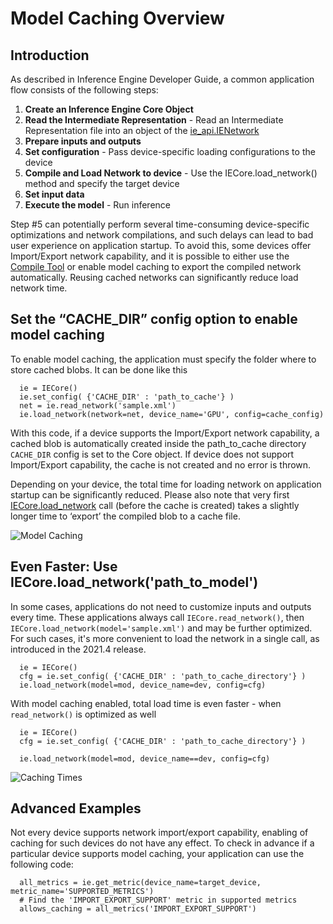 # Model Caching Overview

## Introduction

As described in Inference Engine Developer Guide, a common application flow consists of the following steps:

1. **Create an Inference Engine Core Object**
2. **Read the Intermediate Representation** - Read an Intermediate Representation file into an object of the [ie_api.IENetwork](https://docs.openvinotoolkit.org/latest/ie_python_api/classie__api_1_1IENetwork.html)
3. **Prepare inputs and outputs**
4. **Set configuration** - Pass device-specific loading configurations to the device
5. **Compile and Load Network to device** - Use the IECore.load_network() method and specify the target device
6. **Set input data**
7. **Execute the model** - Run inference

Step #5 can potentially perform several time-consuming device-specific optimizations and network compilations, and such delays can lead to bad user experience on application startup. To avoid this, some devices offer Import/Export network capability, and it is possible to either use the [Compile Tool](https://docs.openvinotoolkit.org/latest/openvino_inference_engine_tools_compile_tool_README.html) or enable model caching to export the compiled network automatically. Reusing cached networks can significantly reduce load network time.

## Set the “CACHE_DIR” config option to enable model caching

To enable model caching, the application must specify the folder where to store cached blobs. It can be done like this

<pre><code>  ie = IECore()
  ie.set_config( {'CACHE_DIR' : 'path_to_cache'} )
  net = ie.read_network('sample.xml')
  ie.load_network(network=net, device_name='GPU', config=cache_config)
</pre></code>

With this code, if a device supports the Import/Export network capability, a cached blob is automatically created inside the path_to_cache directory `CACHE_DIR` config is set to the Core object. If device does not support Import/Export capability, the cache is not created and no error is thrown.

Depending on your device, the total time for loading network on application startup can be significantly reduced. Please also note that very first [IECore.load_network](https://docs.openvinotoolkit.org/latest/ie_python_api/classie__api_1_1IECore.html#ac9a2e043d14ccfa9c6bbf626cfd69fcc) call (before the cache is created) takes a slightly longer time to ‘export’ the compiled blob to a cache file.

![Model Caching](https://docs.openvinotoolkit.org/latest/caching_enabled.png)


## Even Faster: Use IECore.load_network('path_to_model')

In some cases, applications do not need to customize inputs and outputs every time. These applications always call `IECore.read_network()`, then `IECore.load_network(model='sample.xml')` and may be further optimized. For such cases, it's more convenient to load the network in a single call, as introduced in the 2021.4 release.

<pre><code>  ie = IECore()
  cfg = ie.set_config( {'CACHE_DIR' : 'path_to_cache_directory'} )
  ie.load_network(model=mod, device_name=dev, config=cfg)
</pre></code>

With model caching enabled, total load time is even faster - when `read_network()` is optimized as well

<pre><code>  ie = IECore()
  cfg = ie.set_config( {'CACHE_DIR' : 'path_to_cache_directory'} )

  ie.load_network(model=mod, device_name==dev, config=cfg)
</pre></code>

![Caching Times](https://docs.openvinotoolkit.org/latest/caching_times.png)

## Advanced Examples

Not every device supports network import/export capability, enabling of caching for such devices do not have any effect. To check in advance if a particular device supports model caching, your application can use the following code:

<pre><code>  all_metrics = ie.get_metric(device_name=target_device, metric_name='SUPPORTED_METRICS')
  # Find the 'IMPORT_EXPORT_SUPPORT' metric in supported metrics
  allows_caching = all_metrics('IMPORT_EXPORT_SUPPORT')
</pre></code>
